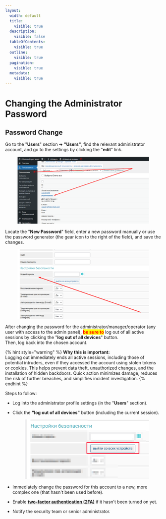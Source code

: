```yaml
---
layout:
  width: default
  title:
    visible: true
  description:
    visible: false
  tableOfContents:
    visible: true
  outline:
    visible: true
  pagination:
    visible: true
  metadata:
    visible: true
---
```


# Changing the Administrator Password

## Password Change

Go to the "**Users**" section ➔ **"Users"**, find the relevant administrator account, and go to the settings by clicking the "**edit**" link.

<figure><img src="../../../.gitbook/assets/Screenshot_25 (1)_eng.png" alt=""><figcaption></figcaption></figure>

Locate the "**New Password**" field, enter a new password manually or use the password generator (the gear icon to the right of the field), and save the changes.

<figure><img src="../../../.gitbook/assets/Screenshot_26 (1)_eng.png" alt=""><figcaption></figcaption></figure>

After changing the password for the administrator/manager/operator (any user with access to the admin panel), <mark style="color:red;">**be sure to**</mark> log out of all active sessions by clicking the "**log out of all devices**" button.\
Then, log back into the chosen account.

{% hint style="warning" %}
**Why this is important:**\
Logging out immediately ends all active sessions, including those of potential intruders, even if they accessed the account using stolen tokens or cookies. This helps prevent data theft, unauthorized changes, and the installation of hidden backdoors. Quick action minimizes damage, reduces the risk of further breaches, and simplifies incident investigation.
{% endhint %}

Steps to follow:

* Log into the administrator profile settings (in the "**Users**" section).
* Click the **"log out of all devices"** button (including the current session).

    <figure><img src="../../../.gitbook/assets/image (2198)_eng.png" alt="" width="430"><figcaption></figcaption></figure>
* Immediately change the password for this account to a new, more complex one (that hasn't been used before).
* Enable [**two-factor authentication (2FA)**](https://premium.gitbook.io/main/en/basic-settings/nastroiki/administratory-i-polzovateli/dvukhfaktornaya-avtorizaciya-2fa-v-paneli-upravleniya-saitom) if it hasn't been turned on yet.
* Notify the security team or senior administrator.